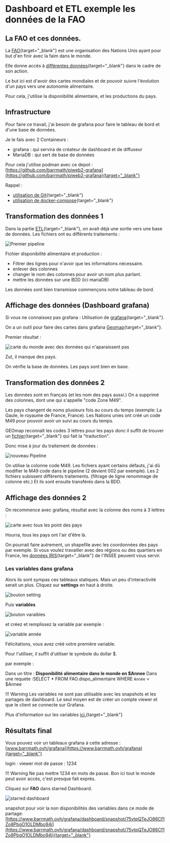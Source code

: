# Dashboard et ETL exemple les données de la FAO

## La FAO et ces données.

La [FAO](https://www.fao.org/home/fr){target="_blank"} est une organisation des Nations Unis ayant pour but d'en finir avec la faim dans le monde.

Elle donne accès à [différentes données](https://www.fao.org/faostat/fr/#data){target="_blank"} dans le cadre de son action.

Le but ici est d'avoir des cartes mondiales et de pouvoir suivre l'évolution d'un pays vers une autonomie alimentaire.

Pour cela, j'utilise la disponibilité alimentaire, et les productions du pays.


## Infrastructure

Pour faire ce travail, j'ai besoin de grafana pour faire le tableau de bord et d'une base de données.

Je le fais avec 2 Containeurs :

- grafana : qui servira de créateur de dashboard et de diffuseur
- MariaDB : qui sert de base de données

Pour cela j'utilise podman avec ce depot : [https://github.com/barrmath/piweb2-grafana](https://github.com/barrmath/piweb2-grafana){target="_blank"}

Rappel : 

- [utilisation de Git](../programmation/git.md){target="_blank"}
- [utilisation de docker-compose](../reseaux/docker-compose.md){target="_blank"}

## Transformation des données 1

Dans la partie [ETL](etl.md){target="_blank"}, on avait déjà une sortie vers une base de données.
Les fichiers ont eu différents traitements :

![Premier pipeline](etl/knime_pipelibe.png)

Fichier disponibilité alimentaire et production : 

- Filtrer des lignes pour n'avoir que les informations nécessaire.
- enlever des colonnes
- changer le nom des colonnes pour avoir un nom plus parlant.
- mettre les données sur une BDD (ici mariaDB)

Les données sont bien transmisse commençons notre tableau de bord.

## Affichage des données (Dashboard grafana)

Si vous ne connaissez pas grafana : Utilisation de [grafana](dashboards.md){target="_blank"}.

On a un outil pour faire des cartes dans grafana [Geomap](https://grafana.com/docs/grafana/latest/panels-visualizations/visualizations/geomap/){target="_blank"}.

Premier résultat :

![carte du monde avec des données qui n'aparaissent pas](etl_dashboards/mapfail.png)

Zut, il manque des pays.

On vérifie la base de données. Les pays sont bien en base.

## Transformation des données 2

Les données sont en français (et les nom des pays aussi.)
On a supprimé des colonnes, dont une qui s'appelle "code Zone M49".

Les pays changent de noms plusieurs fois au cours du temps (exemple: La Gaule, le royaume de France, France). Les Nations unies ont créé un code M49 pour pouvoir avoir un suivi au cours du temps.

GEOmap reconnaît les codes 3 lettres pour les pays donc il suffit de trouver un [fichier](https://unstats.un.org/unsd/methodology/m49/){target="_blank"} qui fait la "traduction".

Donc mise à jour du traitement de données :

![nouveau Pipeline](etl_dashboards/knime_finals.png)

On utilise la colonne code M49. Les fichiers ayant certains défauts, j'ai dû modifier le M49 code dans le pipeline (2 devient 002 par exemple). Les 2 fichiers subissent différents traitements. (filtrage de ligne renommage de colonne etc.) Et ils sont ensuite transférés dans la BDD.


## Affichage des données 2

On recommence avec grafana, résultat avec la colonne des noms à 3 lettres :

![carte avec tous les point des pays](etl_dashboards/map_final.png)

Hourra, tous les pays ont l'air d'être là.

On pourrait faire autrement, un shapefile avec les coordonnées des pays par exemple. Si vous voulez travailler avec des régions ou des quartiers en France, les [données IRIS](https://www.insee.fr/fr/information/2017372){target="_blank"} de l'INSEE peuvent vous servir.

### Les variables dans grafana

Alors ils sont sympas ces tableaux statiques. Mais un peu d'interactivité serait un plus.
Cliquez sur **settings** en haut à droite.

![bouton setting](etl_dashboards/settings.png)

Puis **variables**

![bouton varaibles](etl_dashboards/varaibles.png)

et créez et remplissez la variable par exemple :

![variable année](etl_dashboards/annee_var.png)

Félicitations, vous avez créé votre première variable.

Pour l'utiliser, il suffit d'utiliser le symbole du dollar $.

par exemple : 

Dans un titre : **Disponibilité alimentaire dans le monde en $Annee**
Dans une requete :SELECT * FROM FAO.dispo_alimentaire WHERE `Année` = $Annee

!!! Warning
    Les variables ne sont pas utilisable avec les snapshots et les partages de dashboard.
    Le seul moyen est de créer un compte viewer et que le client se connecte sur Grafana.

Plus d'information sur les variables [ici.](https://grafana.com/docs/grafana/latest/dashboards/variables/){target="_blank"}

## Résultats final

Vous pouvez voir un tableaux grafana à cette adresse : [www.barrmath.ovh/grafana](https://www.barrmath.ovh/grafana){target="_blank"}

login : viewer
mot de passe : 1234

!!! Warning
    Ne pas mettre 1234 en mots de passe. Bon ici tout le monde peut avoir accès, c'est presque fait exprès.

Cliquez sur **FAO** dans starred Dashboard.

![starred dashboard](etl_dashboards/connection.png)

snapshot pour voir la non disponibilités des variables dans ce mode de partage: [https://www.barrmath.ovh/grafana/dashboard/snapshot/75vtpQTeJO86Cf1Zo8PbgO1OLDMbo94j](https://www.barrmath.ovh/grafana/dashboard/snapshot/75vtpQTeJO86Cf1Zo8PbgO1OLDMbo94j){target="_blank"}

